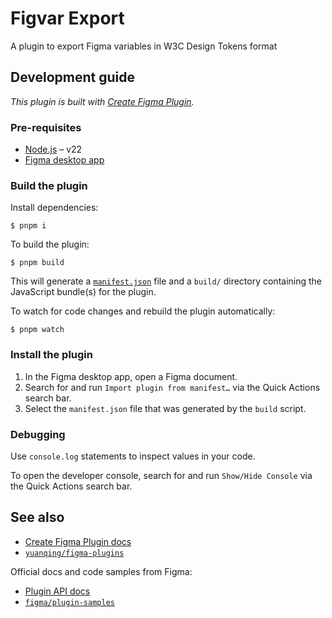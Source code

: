# Figvar Export

A plugin to export Figma variables in W3C Design Tokens format

## Development guide

_This plugin is built with
[Create Figma Plugin](https://yuanqing.github.io/create-figma-plugin/)._

### Pre-requisites

- [Node.js](https://nodejs.org) – v22
- [Figma desktop app](https://figma.com/downloads/)

### Build the plugin

Install dependencies:

```shell
$ pnpm i
```

To build the plugin:

```shell
$ pnpm build
```

This will generate a [`manifest.json`](https://figma.com/plugin-docs/manifest/)
file and a `build/` directory containing the JavaScript bundle(s) for the
plugin.

To watch for code changes and rebuild the plugin automatically:

```shell
$ pnpm watch
```

### Install the plugin

1. In the Figma desktop app, open a Figma document.
2. Search for and run `Import plugin from manifest…` via the Quick Actions
   search bar.
3. Select the `manifest.json` file that was generated by the `build` script.

### Debugging

Use `console.log` statements to inspect values in your code.

To open the developer console, search for and run `Show/Hide Console` via the
Quick Actions search bar.

## See also

- [Create Figma Plugin docs](https://yuanqing.github.io/create-figma-plugin/)
- [`yuanqing/figma-plugins`](https://github.com/yuanqing/figma-plugins#readme)

Official docs and code samples from Figma:

- [Plugin API docs](https://figma.com/plugin-docs/)
- [`figma/plugin-samples`](https://github.com/figma/plugin-samples#readme)
